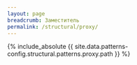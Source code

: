 ```yaml
---
layout: page
breadcrumb: Заместитель
permalink: /structural/proxy/
---
```


{% include_absolute {{ site.data.patterns-config.structural.patterns.proxy.path }} %}
